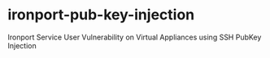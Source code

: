 # ironport-pub-key-injection
Ironport Service User Vulnerability on Virtual Appliances using SSH PubKey Injection
